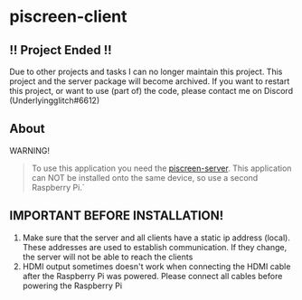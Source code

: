 # piscreen-client
## !! Project Ended !!
Due to other projects and tasks I can no longer maintain this project. This project and the server package will become archived. If you want to restart this project, or want to use (part of) the code, please contact me on Discord (Underlyingglitch#6612)

## About
WARNING!
> To use this application you need the [piscreen-server](https://github.com/Underlyingglitch/piscreen-server). This application can NOT be installed onto the same device, so use a second Raspberry Pi.`

## IMPORTANT BEFORE INSTALLATION!
1. Make sure that the server and all clients have a static ip address (local). These addresses are used to establish communication. If they change, the server will not be able to reach the clients
2. HDMI output sometimes doesn't work when connecting the HDMI cable after the Raspberry Pi was powered. Please connect all cables before powering the Raspberry Pi
